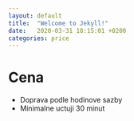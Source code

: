 ```yaml
---
layout: default
title:  "Welcome to Jekyll!"
date:   2020-03-31 18:15:01 +0200
categories: price
---
```


# Cena
 - Doprava podle hodinove sazby
 - Minimalne uctuji 30 minut
